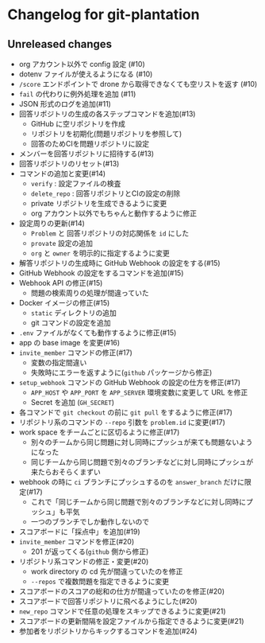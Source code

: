 # Changelog for git-plantation

## Unreleased changes

* org アカウント以外で config 設定 (#10)
* dotenv ファイルが使えるようになる (#10)
* `/score` エンドポイントで drone から取得できなくても空リストを返す (#10)
* `fail` の代わりに例外処理を追加 (#11)
* JSON 形式のログを追加(#11)
* 回答リポジトリの生成の各ステップコマンドを追加(#13)
  * GitHub に空リポジトリを作成
  * リポジトリを初期化(問題リポジトリを参照して)
  * 回答のためCIを問題リポジトリに設定
* メンバーを回答リポジトリに招待する(#13)
* 回答リポジトリのリセット(#13)
* コマンドの追加と変更(#14)
  * `verify` : 設定ファイルの検査
  * `delete_repo` : 回答リポジトリとCIの設定の削除
  * private リポジトリを生成できるように変更
  * org アカウント以外でもちゃんと動作するように修正
* 設定周りの更新(#14)
  * `Problem` と 回答リポジトリの対応関係を `id` にした
  * `provate` 設定の追加
  * `org` と `owner` を明示的に指定するように変更
* 解答リポジトリの生成時に GitHub Webhook の設定をする(#15)
* GitHub Webhook の設定をするコマンドを追加(#15)
* Webhook API の修正(#15)
  * 問題の検索周りの処理が間違っていた
* Docker イメージの修正(#15)
  * `static` ディレクトリの追加
  * git コマンドの設定を追加
* `.env` ファイルがなくても動作するように修正(#15)
* app の base image を変更(#16)
* `invite_member` コマンドの修正(#17)
  * 変数の指定間違い
  * 失敗時にエラーを返すように(`github` パッケージから修正)
* `setup_webhook` コマンドの GitHub Webhook の設定の仕方を修正(#17)
  * `APP_HOST` や `APP_PORT` を `APP_SERVER` 環境変数に変更して URL を修正
  * Secret を追加 (`GH_SECRET`)
* 各コマンドで `git checkout` の前に `git pull` をするように修正(#17)
* リポジトリ系のコマンドの `--repo` 引数を `problem.id` に変更(#17)
* work space をチームごとに区切るように修正(#17)
  * 別々のチームから同じ問題に対し同時にプッシュが来ても問題ないようになった
  * 同じチームから同じ問題で別々のブランチなどに対し同時にプッシュが来たらおそらくまずい
* webhook の時に `ci` ブランチにプッシュするのを `answer_branch` だけに限定(#17)
  * これで「同じチームから同じ問題で別々のブランチなどに対し同時にプッシュ」も平気
  * 一つのブランチでしか動作しないので
* スコアボードに「採点中」を追加(#19)
* `invite_member` コマンドを修正(#20)
  * 201 が返ってくる(`github` 側から修正)
* リポジトリ系コマンドの修正・変更(#20)
  * work directory の cd 先が間違っていたのを修正
  * `--repos` で複数問題を指定できるように変更
* スコアボードのスコアの総和の仕方が間違っていたのを修正(#20)
* スコアボードで回答リポジトリに飛べるようにした(#20)
* `new_repo` コマンドで任意の処理をスキップできるように変更(#21)
* スコアボードの更新間隔を設定ファイルから指定できるように変更(#21)
* 参加者をリポジトリからキックするコマンドを追加(#24)
